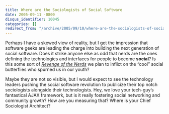 ```yaml
---
title: Where are the Sociologists of Social Software
date: 2005-09-11 -0800
disqus_identifier: 10045
categories: []
redirect_from: "/archive/2005/09/10/where-are-the-sociologists-of-social-software.aspx/"
---
```


Perhaps I have a skewed view of reality, but I get the impression that
software geeks are leading the charge into building the next generation
of social software. Does it strike anyone else as odd that nerds are the
ones defining the technologies and interfaces for people to become
**social**? Is this some sort of *[Revenge of the
Nerds](http://www.imdb.com/title/tt0088000/)* we plan to inflict on the
“cool” social butterflies who spurned us in our youth?

Maybe they are not so visible, but I would expect to see the technology
leaders pushing the social software revolution to publicize their top
notch sociologists alongside their technologists. Hey, we love your
tech-guy’s fantastical AJAX framework, but is it really fostering social
networking and community growth? How are you measuring that? Where is
your Chief Sociologist Architect?

